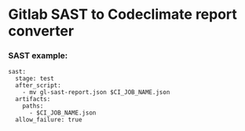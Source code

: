 # Gitlab SAST to Codeclimate report converter

### SAST example:
```
sast:
  stage: test
  after_script:
    - mv gl-sast-report.json $CI_JOB_NAME.json
  artifacts:
    paths:
      - $CI_JOB_NAME.json
  allow_failure: true
```
